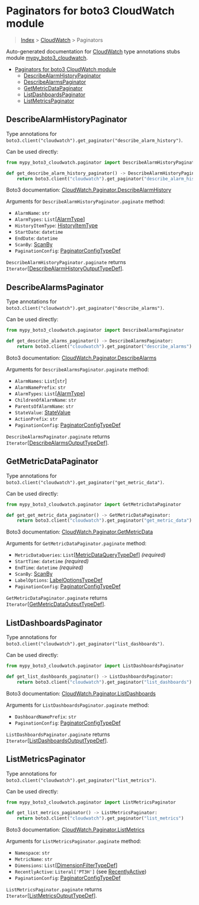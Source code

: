 # Paginators for boto3 CloudWatch module

> [Index](..) > [CloudWatch](.) > Paginators

Auto-generated documentation for
[CloudWatch](https://boto3.amazonaws.com/v1/documentation/api/latest/reference/services/cloudwatch.html#CloudWatch)
type annotations stubs module
[mypy_boto3_cloudwatch](https://pypi.org/project/mypy-boto3-cloudwatch/).

- [Paginators for boto3 CloudWatch module](#paginators-for-boto3-cloudwatch-module)
  - [DescribeAlarmHistoryPaginator](#describealarmhistorypaginator)
  - [DescribeAlarmsPaginator](#describealarmspaginator)
  - [GetMetricDataPaginator](#getmetricdatapaginator)
  - [ListDashboardsPaginator](#listdashboardspaginator)
  - [ListMetricsPaginator](#listmetricspaginator)

## DescribeAlarmHistoryPaginator

Type annotations for
`boto3.client("cloudwatch").get_paginator("describe_alarm_history")`.

Can be used directly:

```python
from mypy_boto3_cloudwatch.paginator import DescribeAlarmHistoryPaginator

def get_describe_alarm_history_paginator() -> DescribeAlarmHistoryPaginator:
    return boto3.client("cloudwatch").get_paginator("describe_alarm_history")
```

Boto3 documentation:
[CloudWatch.Paginator.DescribeAlarmHistory](https://boto3.amazonaws.com/v1/documentation/api/latest/reference/services/cloudwatch.html#CloudWatch.Paginator.DescribeAlarmHistory)

Arguments for `DescribeAlarmHistoryPaginator.paginate` method:

- `AlarmName`: `str`
- `AlarmTypes`: `List`\[[AlarmType](./literals.md#alarmtype)\]
- `HistoryItemType`: [HistoryItemType](./literals.md#historyitemtype)
- `StartDate`: `datetime`
- `EndDate`: `datetime`
- `ScanBy`: [ScanBy](./literals.md#scanby)
- `PaginationConfig`:
  [PaginatorConfigTypeDef](./type_defs.md#paginatorconfigtypedef)

`DescribeAlarmHistoryPaginator.paginate` returns
`Iterator`\[[DescribeAlarmHistoryOutputTypeDef](./type_defs.md#describealarmhistoryoutputtypedef)\].

## DescribeAlarmsPaginator

Type annotations for
`boto3.client("cloudwatch").get_paginator("describe_alarms")`.

Can be used directly:

```python
from mypy_boto3_cloudwatch.paginator import DescribeAlarmsPaginator

def get_describe_alarms_paginator() -> DescribeAlarmsPaginator:
    return boto3.client("cloudwatch").get_paginator("describe_alarms")
```

Boto3 documentation:
[CloudWatch.Paginator.DescribeAlarms](https://boto3.amazonaws.com/v1/documentation/api/latest/reference/services/cloudwatch.html#CloudWatch.Paginator.DescribeAlarms)

Arguments for `DescribeAlarmsPaginator.paginate` method:

- `AlarmNames`: `List`\[`str`\]
- `AlarmNamePrefix`: `str`
- `AlarmTypes`: `List`\[[AlarmType](./literals.md#alarmtype)\]
- `ChildrenOfAlarmName`: `str`
- `ParentsOfAlarmName`: `str`
- `StateValue`: [StateValue](./literals.md#statevalue)
- `ActionPrefix`: `str`
- `PaginationConfig`:
  [PaginatorConfigTypeDef](./type_defs.md#paginatorconfigtypedef)

`DescribeAlarmsPaginator.paginate` returns
`Iterator`\[[DescribeAlarmsOutputTypeDef](./type_defs.md#describealarmsoutputtypedef)\].

## GetMetricDataPaginator

Type annotations for
`boto3.client("cloudwatch").get_paginator("get_metric_data")`.

Can be used directly:

```python
from mypy_boto3_cloudwatch.paginator import GetMetricDataPaginator

def get_get_metric_data_paginator() -> GetMetricDataPaginator:
    return boto3.client("cloudwatch").get_paginator("get_metric_data")
```

Boto3 documentation:
[CloudWatch.Paginator.GetMetricData](https://boto3.amazonaws.com/v1/documentation/api/latest/reference/services/cloudwatch.html#CloudWatch.Paginator.GetMetricData)

Arguments for `GetMetricDataPaginator.paginate` method:

- `MetricDataQueries`:
  `List`\[[MetricDataQueryTypeDef](./type_defs.md#metricdataquerytypedef)\]
  *(required)*
- `StartTime`: `datetime` *(required)*
- `EndTime`: `datetime` *(required)*
- `ScanBy`: [ScanBy](./literals.md#scanby)
- `LabelOptions`: [LabelOptionsTypeDef](./type_defs.md#labeloptionstypedef)
- `PaginationConfig`:
  [PaginatorConfigTypeDef](./type_defs.md#paginatorconfigtypedef)

`GetMetricDataPaginator.paginate` returns
`Iterator`\[[GetMetricDataOutputTypeDef](./type_defs.md#getmetricdataoutputtypedef)\].

## ListDashboardsPaginator

Type annotations for
`boto3.client("cloudwatch").get_paginator("list_dashboards")`.

Can be used directly:

```python
from mypy_boto3_cloudwatch.paginator import ListDashboardsPaginator

def get_list_dashboards_paginator() -> ListDashboardsPaginator:
    return boto3.client("cloudwatch").get_paginator("list_dashboards")
```

Boto3 documentation:
[CloudWatch.Paginator.ListDashboards](https://boto3.amazonaws.com/v1/documentation/api/latest/reference/services/cloudwatch.html#CloudWatch.Paginator.ListDashboards)

Arguments for `ListDashboardsPaginator.paginate` method:

- `DashboardNamePrefix`: `str`
- `PaginationConfig`:
  [PaginatorConfigTypeDef](./type_defs.md#paginatorconfigtypedef)

`ListDashboardsPaginator.paginate` returns
`Iterator`\[[ListDashboardsOutputTypeDef](./type_defs.md#listdashboardsoutputtypedef)\].

## ListMetricsPaginator

Type annotations for
`boto3.client("cloudwatch").get_paginator("list_metrics")`.

Can be used directly:

```python
from mypy_boto3_cloudwatch.paginator import ListMetricsPaginator

def get_list_metrics_paginator() -> ListMetricsPaginator:
    return boto3.client("cloudwatch").get_paginator("list_metrics")
```

Boto3 documentation:
[CloudWatch.Paginator.ListMetrics](https://boto3.amazonaws.com/v1/documentation/api/latest/reference/services/cloudwatch.html#CloudWatch.Paginator.ListMetrics)

Arguments for `ListMetricsPaginator.paginate` method:

- `Namespace`: `str`
- `MetricName`: `str`
- `Dimensions`:
  `List`\[[DimensionFilterTypeDef](./type_defs.md#dimensionfiltertypedef)\]
- `RecentlyActive`: `Literal['PT3H']` (see
  [RecentlyActive](./literals.md#recentlyactive))
- `PaginationConfig`:
  [PaginatorConfigTypeDef](./type_defs.md#paginatorconfigtypedef)

`ListMetricsPaginator.paginate` returns
`Iterator`\[[ListMetricsOutputTypeDef](./type_defs.md#listmetricsoutputtypedef)\].
